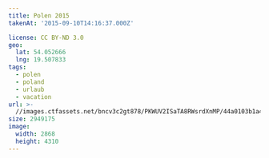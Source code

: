 ```yaml
---
title: Polen 2015
takenAt: '2015-09-10T14:16:37.000Z'

license: CC BY-ND 3.0
geo:
  lat: 54.052666
  lng: 19.507833
tags:
  - polen
  - poland
  - urlaub
  - vacation
url: >-
  //images.ctfassets.net/bncv3c2gt878/PKWUV2ISaTA8RWsrdXnMP/44a0103b1a47c165cdfda247640be652/polen-2015_25931719496_o
size: 2949175
image:
  width: 2868
  height: 4310
---
```

